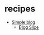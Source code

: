 # recipes

 <ul class='toc'><li><a href='/en/recipes/blog'>Simple blog</a><ul style='list-style: none;'/></li></ul>

<ul class='toc'><li><a href='/en/recipes/slice'>Blog Slice</a><ul style='list-style: none;'/></li></ul> 